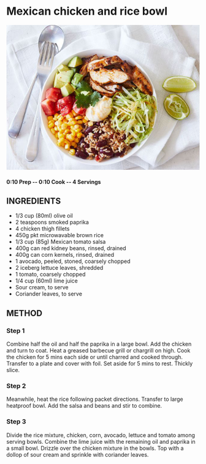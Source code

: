 # Mexican chicken and rice bowl
![](https://raw.githubusercontent.com/fuzzwah/recipes/master/pics/Mexican_chicken_and_rice_bowl.jpg)
#### 0:10 Prep -- 0:10 Cook -- 4 Servings
## INGREDIENTS
* 1/3 cup (80ml) olive oil
* 2 teaspoons smoked paprika
* 4 chicken thigh fillets
* 450g pkt microwavable brown rice
* 1/3 cup (85g) Mexican tomato salsa
* 400g can red kidney beans, rinsed, drained
* 400g can corn kernels, rinsed, drained
* 1 avocado, peeled, stoned, coarsely chopped
* 2 iceberg lettuce leaves, shredded
* 1 tomato, coarsely chopped
* 1/4 cup (60ml) lime juice
* Sour cream, to serve
* Coriander leaves, to serve
## METHOD
### Step 1
Combine half the oil and half the paprika in a large bowl. Add the chicken and turn to coat. Heat a greased barbecue grill or chargrill on high. Cook the chicken for 5 mins each side or until charred and cooked through. Transfer to a plate and cover with foil. Set aside for 5 mins to rest. Thickly slice.
### Step 2
Meanwhile, heat the rice following packet directions. Transfer to large heatproof bowl. Add the salsa and beans and stir to combine.
### Step 3
Divide the rice mixture, chicken, corn, avocado, lettuce and tomato among serving bowls. Combine the lime juice with the remaining oil and paprika in a small bowl. Drizzle over the chicken mixture in the bowls. Top with a dollop of sour cream and sprinkle with coriander leaves.
